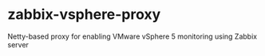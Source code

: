 zabbix-vsphere-proxy
====================

Netty-based proxy for enabling VMware vSphere 5 monitoring using Zabbix server